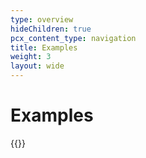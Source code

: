 ```yaml
---
type: overview
hideChildren: true
pcx_content_type: navigation
title: Examples
weight: 3
layout: wide
---
```


# Examples

{{<list-examples filters="goal,operation" directory="/rules/snippets/examples/">}}